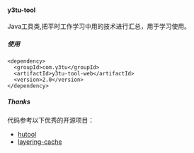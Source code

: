 #### y3tu-tool
Java工具类,把平时工作学习中用的技术进行汇总，用于学习使用。

##### 使用

    <dependency>
      <groupId>com.y3tu</groupId>
      <artifactId>y3tu-tool-web</artifactId>
      <version>2.0</version>
    </dependency>

##### Thanks
代码参考以下优秀的开源项目：
- [hutool](https://gitee.com/loolly/hutool)
- [layering-cache](https://github.com/xiaolyuh/layering-cache) 


